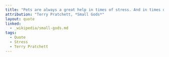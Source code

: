 ```yaml
---
title: "Pets are always a great help in times of stress. And in times of starvation too, o'course"
attribution: "Terry Pratchett, *Small Gods*"
layout: quote
linked:
  - _wikipedia/small-gods.md
tags:
  - Quote
  - Stress
  - Terry Pratchett
---
```

